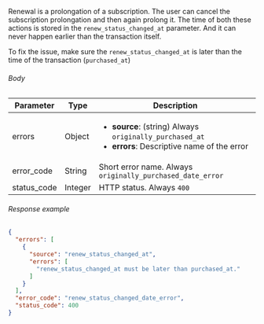 <!--- RenewStatusChangedDate --->

Renewal is a prolongation of a subscription. The user can cancel the subscription prolongation and then again prolong it. The time of both these actions is stored in the `renew_status_changed_at` parameter. And it can never happen earlier than the transaction itself.

To fix the issue, make sure the `renew_status_changed_at` is later than the time of the transaction (`purchased_at`)

###### Body

| Parameter   | Type    | Description                                                  |
| ----------- | ------- | ------------------------------------------------------------ |
| errors      | Object  | <ul><li> **source**: (string) Always `originally_purchased_at`</li><li> **errors**: Descriptive name of the error</li></ul> |
| error_code  | String  | Short error name. Always `originally_purchased_date_error`   |
| status_code | Integer | HTTP status. Always `400`                                    |

###### Response example

```json
{
  "errors": [
    {
      "source": "renew_status_changed_at",
      "errors": [
        "renew_status_changed_at must be later than purchased_at."
      ]
    }
  ],
  "error_code": "renew_status_changed_date_error",
  "status_code": 400
}
```

 

